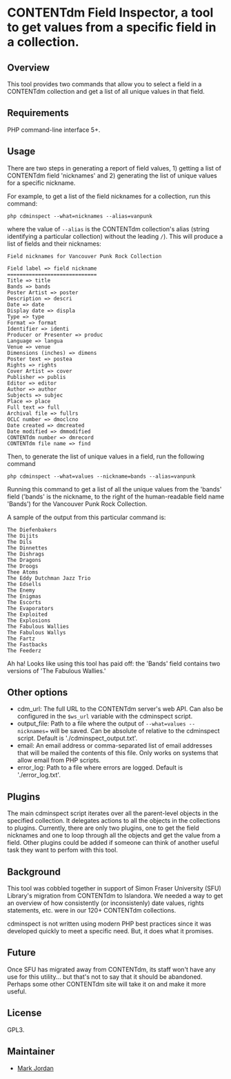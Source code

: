 # CONTENTdm Field Inspector, a tool to get values from a specific field in a collection.

## Overview

This tool provides two commands that allow you to select a field in a CONTENTdm collection and get a list of all unique values in that field.

## Requirements

PHP command-line interface 5+.

## Usage

There are two steps in generating a report of field values, 1) getting a list of CONTENTdm field 'nicknames' and 2) generating the list of unique values for a specific nickname.

For example, to get a list of the field nicknames for a collection, run this command:

```php cdminspect --what=nicknames --alias=vanpunk```

where the value of `--alias` is the CONTENTdm collection's alias (string identifying a particular collection) without the leading `/`). This will produce a list of fields and their nicknames:

```
Field nicknames for Vancouver Punk Rock Collection

Field label => field nickname
=============================
Title => title
Bands => bands
Poster Artist => poster
Description => descri
Date => date
Display date => displa
Type => type
Format => format
Identifier => identi
Producer or Presenter => produc
Language => langua
Venue => venue
Dimensions (inches) => dimens
Poster text => postea
Rights => rights
Cover Artist => cover
Publisher => publis
Editor => editor
Author => author
Subjects => subjec
Place => place
Full text => full
Archival file => fullrs
OCLC number => dmoclcno
Date created => dmcreated
Date modified => dmmodified
CONTENTdm number => dmrecord
CONTENTdm file name => find
```

Then, to generate the list of unique values in a field, run the following command

```
php cdminspect --what=values --nickname=bands --alias=vanpunk
```

Running this command to get a list of all the unique values from the 'bands' field ('bands' is the nickname, to the right of the human-readable field name 'Bands') for the Vancouver Punk Rock Collection.

A sample of the output from this particular command is:

```
The Diefenbakers
The Dijits
The Dils
The Dinnettes
The Dishrags
The Dragons
The Droogs
Thee Atoms
The Eddy Dutchman Jazz Trio
The Edsells
The Enemy
The Enigmas
The Escorts
The Evaporators
The Exploited
The Explosions
The Fabulous Wallies
The Fabulous Wallys
The Fartz
The Fastbacks
The Feederz
```
Ah ha! Looks like using this tool has paid off: the 'Bands' field contains two versions of 'The Fabulous Wallies.'

## Other options

* cdm_url: The full URL to the CONTENTdm server's web API. Can also be configured in the `$ws_url` variable with the cdminspect script.
* output_file: Path to a file where the output of `--what=values --nicknames=` will be saved. Can be absolute of relative to the cdminspect script. Default is './cdminspect_output.txt'.
* email: An email address or comma-separated list of email addresses that will be mailed the contents of this file. Only works on systems that allow email from PHP scripts.
* error_log: Path to a file where errors are logged. Default is './error_log.txt'.

## Plugins

The main cdminspect script iterates over all the parent-level objects in the specified collection. It delegates actions to all the objects in the collections to plugins. Currently, there are only two plugins, one to get the field nicknames and one to loop through all the objects and get the value from a field. Other plugins could be added if someone can think of another useful task they want to perfom with this tool.

## Background

This tool was cobbled together in support of Simon Fraser University (SFU) Library's migration from CONTENTdm to Islandora. We needed a way to get an overview of how consistently (or inconsistenly) date values, rights statements, etc. were in our 120+ CONTENTdm collections.

cdminspect is not written using modern PHP best practices since it was developed quickly to meet a specific need. But, it does what it promises.

## Future

Once SFU has migrated away from CONTENTdm, its staff won't have any use for this utility... but that's not to say that it should be abandoned. Perhaps some other CONTENTdm site will take it on and make it more useful.

## License

GPL3.

## Maintainer

* [Mark Jordan](https://github.com/mjordan)



